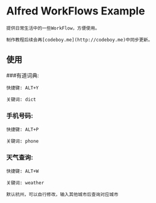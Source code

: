 # Alfred WorkFlows Example

	提供日常生活中的一些WorkFlow，方便使用。

	制作教程后续会再[codeboy.me](http://codeboy.me)中同步更新。

## 使用

###有道词典:

	快捷键: ALT+Y

	关键词: dict



### 手机号码:

	快捷键: ALT+P

	关键词: phone



### 天气查询:

	快捷键: ALT+W

	关键词: weather

	默认杭州，可以自行修改，输入其他城市后查询对应城市

